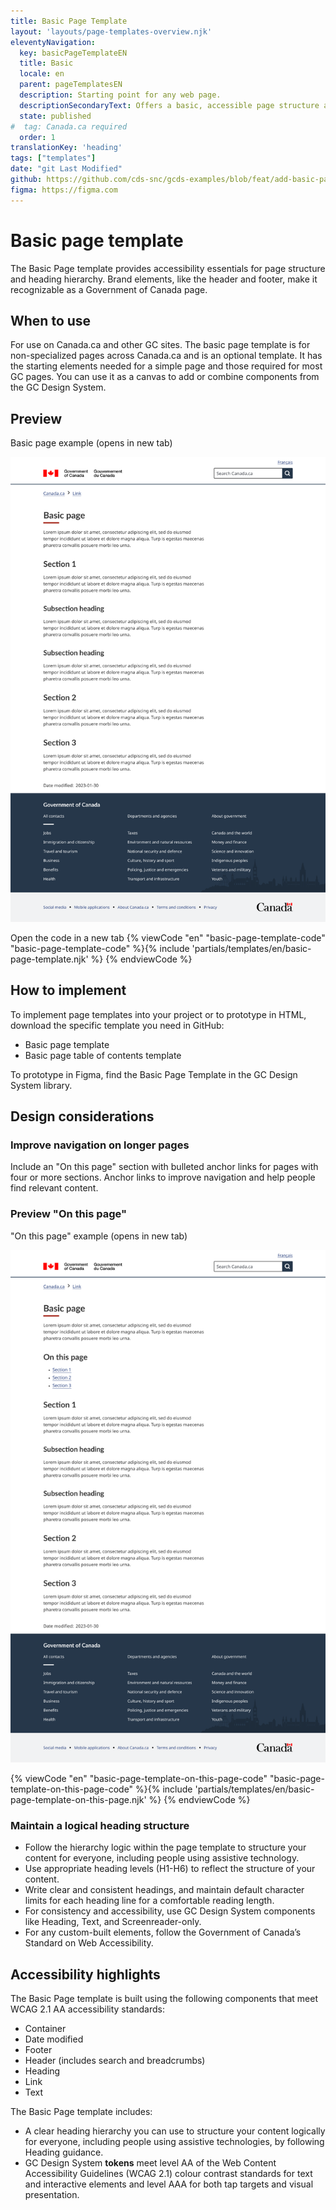 ```yaml
---
title: Basic Page Template
layout: 'layouts/page-templates-overview.njk'
eleventyNavigation:
  key: basicPageTemplateEN
  title: Basic
  locale: en
  parent: pageTemplatesEN
  description: Starting point for any web page. 
  descriptionSecondaryText: Offers a basic, accessible page structure and hierarchy and includes the elements required for most GC pages.
  state: published
#  tag: Canada.ca required
  order: 1
translationKey: 'heading'
tags: ["templates"]
date: "git Last Modified"
github: https://github.com/cds-snc/gcds-examples/blob/feat/add-basic-page-templates/templates/english/basic-page-template.html
figma: https://figma.com
---
```


# Basic page template
The Basic Page template provides accessibility essentials for page structure and heading hierarchy. Brand elements, like the header and footer, make it recognizable as a Government of Canada page.

## When to use
For use on Canada.ca and other GC sites.
The basic page template is for non-specialized pages across Canada.ca and is an optional template. It has the starting elements needed for a simple page and those required for most GC pages. You can use it as a canvas to add or combine <gcds-link href="{{ links.components }}">components</gcds-link> from the GC Design System.

## Preview
<gcds-link href="{{ links.pageTemplatesBasicPreview }}" external>Basic page example (opens in new tab)</gcds-link>

<img class="b-sm b-default p-400" src="/images/en/templates/basic-page-preview.png" alt="A basic page template includes the Government of Canada header and footer, H1, H2 and H3 heading sections with text underneath each section."/>


<gcds-link external href="{{ links.pageTemplatesBasicCode }}">Open the code in a new tab</gcds-link>
{% viewCode "en" "basic-page-template-code" "basic-page-template-code" %}{% include 'partials/templates/en/basic-page-template.njk' %}
{% endviewCode %}

## How to implement
To implement page templates into your project or to prototype in HTML, download the specific template you need in GitHub:
- <gcds-link external href="{{ links.pageTemplatesBasicGithubLink }}">Basic page template</gcds-link>
- <gcds-link external href="{{ links.pageTemplatesBasicExtOTPGithubLink }}">Basic page table of contents template</gcds-link>

To prototype in Figma, find the <gcds-link external href="{{ links.pageTemplatesBasicFigma }}">Basic Page Template</gcds-link> in the GC Design System library.

## Design considerations

### Improve navigation on longer pages
Include an "On this page" section with bulleted anchor links for pages with four or more sections. Anchor links  to improve navigation and help people find relevant content.

### Preview "On this page"

<gcds-link href="{{ links.pageTemplatesBasicExtOTPPreview }}" external>"On this page" example (opens in new tab)</gcds-link>

<img class="b-sm b-default p-400" src="/images/en/templates/basic-page-on-this-page-preview.png" alt='A basic page template with a "On this page" section includes the Government of Canada header and footer, a "On this page" section with three sections listed underneath.'/>

{% viewCode "en" "basic-page-template-on-this-page-code" "basic-page-template-on-this-page-code" %}{% include 'partials/templates/en/basic-page-template-on-this-page.njk' %}
{% endviewCode %}

### Maintain a logical heading structure
- Follow the hierarchy logic within the page template to structure your content for everyone, including people using assistive technology.
- Use appropriate heading levels (H1-H6) to reflect the structure of your content.
- Write clear and consistent headings, and maintain default character limits for each heading line for a comfortable reading length.
- For consistency and accessibility, use GC Design System components like <gcds-link href="{{ links.heading }}">Heading</gcds-link>, <gcds-link href="{{ links.text }}">Text</gcds-link>, and <gcds-link href="{{ links.screenreaderOnly }}">Screenreader-only</gcds-link>.
- For any custom-built elements, follow the Government of Canada’s <gcds-link href="{{ links.tbsStandardsOnWebA11y }}" external>Standard on Web Accessibility</gcds-link>.

## Accessibility highlights
The Basic Page template is built using the following components that meet WCAG 2.1 AA accessibility standards:
- Container
- Date modified
- Footer
- Header (includes search and breadcrumbs)
- Heading
- Link
- Text

The Basic Page template includes:
- A clear heading hierarchy you can use to structure your content logically for everyone, including people using assistive technologies, by following <gcds-link href="{{ links.heading }}">Heading</gcds-link> guidance.  
- GC Design System **tokens** meet level AA of the <gcds-link href="{{ links.wcag }}" external>Web Content Accessibility Guidelines (WCAG 2.1)</gcds-link> colour contrast standards for text and interactive elements and level AAA for both tap targets and visual presentation.